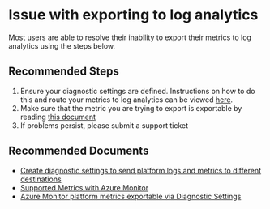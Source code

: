 <properties
  pagetitle="Issue with exporting to log analytics"
  service=""
  resource=""
  ms.author="riroloff"
  selfhelptype="Generic"
  supporttopicids="32684752"
  productpesids="16250"
  cloudenvironments="public, fairfax, mooncake, blackforest, ussec, usnat"
  articleid="e4d33220-323c-4f09-987b-0dcb846b566e"
  ownershipid="AzureMonitoring_AzureMetrics" />
# Issue with exporting to log analytics
Most users are able to resolve their inability to export their metrics to log analytics using the steps below.

## **Recommended Steps**
1. Ensure your diagnostic settings are defined. Instructions on how to do this and route your metrics to log analytics can be viewed [here](https://docs.microsoft.com/azure/azure-monitor/platform/diagnostic-settings#create-in-azure-portal).
2. Make sure that the metric you are trying to export is exportable by reading [this document](https://docs.microsoft.com/azure/azure-monitor/platform/metrics-supported-export-diagnostic-settings)
3. If problems persist, please submit a support ticket
	
## **Recommended Documents**

* [Create diagnostic settings to send platform logs and metrics to different destinations](https://docs.microsoft.com/azure/azure-monitor/platform/diagnostic-settings#create-in-azure-portal)
* [Supported Metrics with Azure Monitor](https://docs.microsoft.com/azure/azure-monitor/platform/metrics-supported)
* [Azure Monitor platform metrics exportable via Diagnostic Settings](https://docs.microsoft.com/azure/azure-monitor/platform/metrics-supported-export-diagnostic-settings#metrics-not-exportable-via-diagnostic-settings)

